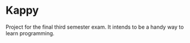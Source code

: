 # Kappy
 Project for the final third semester exam. It intends to be a handy way to learn programming.
